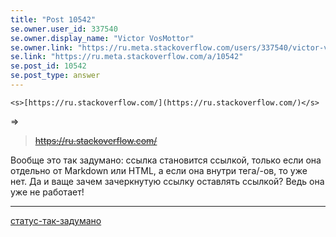 ```yaml
---
title: "Post 10542"
se.owner.user_id: 337540
se.owner.display_name: "Victor VosMottor"
se.owner.link: "https://ru.meta.stackoverflow.com/users/337540/victor-vosmottor"
se.link: "https://ru.meta.stackoverflow.com/a/10542"
se.post_id: 10542
se.post_type: answer
---
```

<pre><code>&lt;s&gt;[https://ru.stackoverflow.com/](https://ru.stackoverflow.com/)&lt;/s&gt;
</code></pre>
<p>=&gt;</p>
<blockquote>
<p><s><a href="https://ru.stackoverflow.com/">https://ru.stackoverflow.com/</a></s></p>
</blockquote>
<p>Вообще это так задумано: ссылка становится ссылкой, только если она отдельно от Mаrkdown  или HTML, а если она внутри тега/-ов, то уже нет. Да и вaще зачем зачеркнутую ссылку оставлять ссылкой? Ведь она уже не работает!</p>
<hr>
<a href="/questions/tagged/%d1%81%d1%82%d0%b0%d1%82%d1%83%d1%81-%d1%82%d0%b0%d0%ba-%d0%b7%d0%b0%d0%b4%d1%83%d0%bc%d0%b0%d0%bd%d0%be" class="post-tag moderator-tag" title="показать вопросы с меткой [статус-так-задумано]" rel="tag">статус-так-задумано</a>
